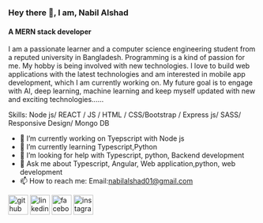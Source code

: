 ### Hey there 👋, I am, Nabil Alshad
#### A MERN stack developer
I am a passionate learner and a computer science engineering student from a reputed university in Bangladesh. Programming is a kind of passion for me. My hobby is being involved with new technologies. I love to build web applications with the latest technologies and am interested in mobile app development, which I am currently working on. My future goal is to engage with AI, deep learning, machine learning and keep myself updated with new and exciting technologies......

Skills: Node js/ REACT / JS / HTML / CSS/Bootstrap / Express js/ SASS/ Responsive Design/ Mongo DB

- 🔭 I’m currently working on Tyepscript with Node js  
- 🌱 I’m currently learning Typescript,Python 
- 🤔 I’m looking for help with Typescript, python, Backend development  
- 💬 Ask me about Typescript, Angular, Web application,python, web development  
- 📫 How to reach me: Email:nabilalshad01@gmail.com 


[<img src='https://cdn.jsdelivr.net/npm/simple-icons@3.0.1/icons/github.svg' alt='github' height='40'>](https://github.com/NabilAlshad)  [<img src='https://cdn.jsdelivr.net/npm/simple-icons@3.0.1/icons/linkedin.svg' alt='linkedin' height='40'>](https://www.linkedin.com/in/nabil-alshad-077025195/)  [<img src='https://cdn.jsdelivr.net/npm/simple-icons@3.0.1/icons/facebook.svg' alt='facebook' height='40'>](https://www.facebook.com/nabil.alshad)  [<img src='https://cdn.jsdelivr.net/npm/simple-icons@3.0.1/icons/instagram.svg' alt='instagram' height='40'>](https://www.instagram.com/nabil_alshad/)  



